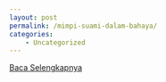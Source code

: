 ```yaml
---
layout: post
permalink: /mimpi-suami-dalam-bahaya/
categories:
    - Uncategorized
---
```


[Baca Selengkapnya](/10)